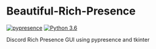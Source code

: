 # Beautiful-Rich-Presence
[![pypresence](https://img.shields.io/badge/using-pypresence-00bb88.svg?logo=discord&logoWidth=20&style=flat-square)](https://github.com/qwertyquerty/pypresence) [![Python 3.6](https://img.shields.io/badge/python-3.6-blue.svg?logo=python&logoColor=blue&logoWidth=20&style=flat-square)](https://www.python.org/downloads/release/python-360/)




Discord Rich Presence GUI using pypresence and tkinter
